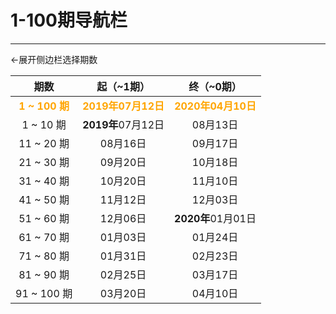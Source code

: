 # 1-100期导航栏
---

←展开侧边栏选择期数


|    期数     |           起（~1期）           | 终（~0期） |
| :---------: | :-------------------------: | :---------: |
| **<span style='color:orange'>1 ~ 100 期</span>** | **<span style='color:orange'>2019年07月12日</span>** | **<span style='color:orange'>2020年04月10日</span>** |
|  1 ~ 10 期  | **2019年**07月12日 | 08月13日 |
| 11 ~ 20 期  | 08月16日 | 09月17日 |
| 21 ~ 30 期  | 09月20日 | 10月18日 |
| 31 ~ 40 期  | 10月20日 | 11月10日 |
| 41 ~ 50 期  | 11月12日 | 12月03日 |
| 51 ~ 60 期  | 12月06日 | **2020年**01月01日 |
| 61 ~ 70 期  | 01月03日 | 01月24日 |
| 71 ~ 80 期  | 01月31日 | 02月23日 |
| 81 ~ 90 期  | 02月25日 | 03月17日 |
| 91 ~ 100 期 | 03月20日 | 04月10日 |


<BiliComment name="贰鼠" content="好不容易写了个评论组件，记录一下，今后督工的观众评论截图就用这个代替了<br>头像背景颜色是用散列函数根据用户名随机生成的，所以一个id只对应一个颜色<br>另外换行请用＜br＞（改成半角）<br>TODO: 回复与对话" time="2022-10-16 00:32" like="114"/>
